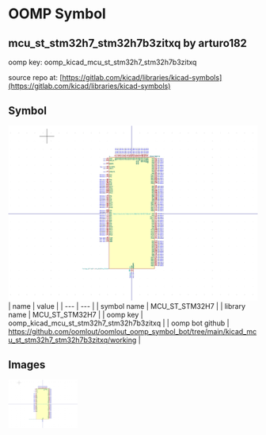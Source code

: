 # OOMP Symbol  
## mcu_st_stm32h7_stm32h7b3zitxq  by arturo182  
  
oomp key: oomp_kicad_mcu_st_stm32h7_stm32h7b3zitxq  
  
source repo at: [https://gitlab.com/kicad/libraries/kicad-symbols](https://gitlab.com/kicad/libraries/kicad-symbols)  
## Symbol  
  
[![working.png](working_600.png)](working.png)  
| name | value | 
| --- | --- | 
| symbol name | MCU_ST_STM32H7 | 
| library name | MCU_ST_STM32H7 | 
| oomp key | oomp_kicad_mcu_st_stm32h7_stm32h7b3zitxq | 
| oomp bot github | https://github.com/oomlout/oomlout_oomp_symbol_bot/tree/main/kicad_mcu_st_stm32h7_stm32h7b3zitxq/working | 
## Images  
  
[![working.png](working_140.png)](working.png)  
